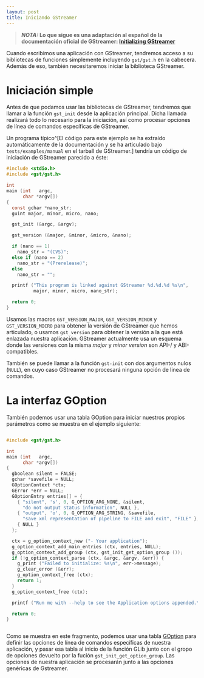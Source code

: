 ```yaml
---
layout: post
title: Iniciando GStreamer
---
```


> ***NOTA:* Lo que sigue es una adaptación al español de la documentación oficial de GStreamer: [Initializing GStreamer](https://gstreamer.freedesktop.org/documentation/application-development/basics/init.html)**

Cuando escribimos una aplicación con GStreamer, tendremos acceso a su bibliotecas de funciones simplemente incluyendo `gst/gst.h` en la cabecera. Además de eso, también necesitaremos iniciar la biblioteca GStreamer.

Iniciación simple
=================

Antes de que podamos usar las bibliotecas de GStreamer, tendremos que llamar a la función `gst_init` desde la aplicación principal. Dicha llamada realizará todo lo necesario para la iniciación, así como procesar opciones de línea de comandos específicas de GStreamer.

Un programa típico^[El código para este ejemplo se ha extraído automáticamente de la documentación y se ha articulado bajo `tests/examples/manual` en el tarball de GStreamer.] tendría un código de iniciación de GStreamer parecido a éste:

```c
#include <stdio.h>
#include <gst/gst.h>

int
main (int   argc,
      char *argv[])
{
  const gchar *nano_str;
  guint major, minor, micro, nano;

  gst_init (&argc, &argv);

  gst_version (&major, &minor, &micro, &nano);

  if (nano == 1)
    nano_str = "(CVS)";
  else if (nano == 2)
    nano_str = "(Prerelease)";
  else
    nano_str = "";

  printf ("This program is linked against GStreamer %d.%d.%d %s\n",
          major, minor, micro, nano_str);

  return 0;
}

```
Usamos las macros `GST_VERSION_MAJOR`, `GST_VERSION_MINOR` y `GST_VERSION_MICRO` para obtener la versión de GStreamer que hemos articulado, o usamos `gst_version` para obtener la versión a la que está enlazada nuestra aplicación. GStreamer actualmente usa un esquema donde las versiones con la misma *major* y *minor version* son API-/ y ABI-compatibles.

También se puede llamar a la función `gst-init` con dos argumentos nulos (`NULL`), en cuyo caso GStreamer no procesará ninguna opción de linea de comandos.

La interfaz GOption
===================

También podemos usar una tabla GOption para iniciar nuestros propios parámetros como se muestra en el ejemplo siguiente:

```c

#include <gst/gst.h>

int
main (int   argc,
      char *argv[])
{
  gboolean silent = FALSE;
  gchar *savefile = NULL;
  GOptionContext *ctx;
  GError *err = NULL;
  GOptionEntry entries[] = {
    { "silent", 's', 0, G_OPTION_ARG_NONE, &silent,
      "do not output status information", NULL },
    { "output", 'o', 0, G_OPTION_ARG_STRING, &savefile,
      "save xml representation of pipeline to FILE and exit", "FILE" },
    { NULL }
  };

  ctx = g_option_context_new ("- Your application");
  g_option_context_add_main_entries (ctx, entries, NULL);
  g_option_context_add_group (ctx, gst_init_get_option_group ());
  if (!g_option_context_parse (ctx, &argc, &argv, &err)) {
    g_print ("Failed to initialize: %s\n", err->message);
    g_clear_error (&err);
    g_option_context_free (ctx);
    return 1;
  }
  g_option_context_free (ctx);

  printf ("Run me with --help to see the Application options appended.\n");

  return 0;
}



```

Como se muestra en este fragmento, podemos usar una tabla [GOption](http://developer.gnome.org/glib/stable/glib-Commandline-option-parser.html) para definir las opciones de línea de comandos específicas de nuestra aplicación, y pasar esa tabla al inicio de la función GLib junto con el gropo de opciones devuelto por la fución `gst_init_get_option_group`. Las opciones de nuestra aplicación se procesarán junto a las opciones genéricas de Gstreamer.